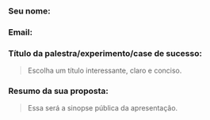 ### Seu nome:


### Email:



### Título da palestra/experimento/case de sucesso:
> Escolha um título interessante, claro e conciso.



### Resumo da sua proposta:
> Essa será a sinopse pública da apresentação.


